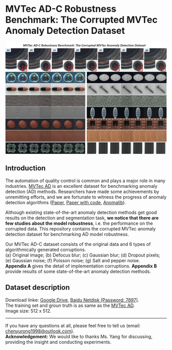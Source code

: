 # MVTec AD-C Robustness Benchmark: The Corrupted MVTec Anomaly Detection Dataset

![MVTec AD-C](https://github.com/YurongChen1998/MVTec-AD-C/blob/main/MVTec%20AD-C.png)

Introduction
---
The automation of quality control is common and plays a major role in many industries. [MVTec AD](https://www.mvtec.com/company/research/datasets/mvtec-ad) is an excellent dataset for benchmarking anomaly detection (AD) methods. Researchers have made some achievements by unremitting efforts, and we are fortunate to witness the progress of anomaly detection algorithms ([Paper](https://link.springer.com/content/pdf/10.1007/s11263-020-01400-4.pdf), [Paper with code](https://paperswithcode.com/sota/anomaly-detection-on-mvtec-ad), [Anomalib](https://github.com/openvinotoolkit/anomalib/tree/feature/fastflow)).

Although existing state-of-the-art anomaly detection methods get good results on the detection and segmentation task, **we notice that there are few studies about the model robustness**, i.e. the performance on the corrupted data. This repository contains the corrupted MVTec anomaly detection dataset for benchmarking AD model robustness.

Our MVTec AD-C dataset consists of the original data and 6 types of algorithmically generated corruptions.  
(a) Original image; (b) Defocus blur; (c) Gaussian blur; (d) Dropout pixels; (e) Gaussian noise; (f) Poisson noise; (g) Salt and pepper noise.  
**Appendix A** gives the detail of implementation corruptions. **Appendix B** provide results of some state-of-the-art anomaly detection methods.

Dataset description
---
Download linke: [Google Drive](https://drive.google.com/drive/folders/1g95--YXVdar5ny9GJbFlgpxZh4SusaJZ?usp=sharing), [Baidu Netdisk (Password: 7897)](https://pan.baidu.com/s/1PVeGeJx5n1fNGiLdOSrevA).  
The training set and groun truth is as same as the [MVTec AD](https://www.mvtec.com/company/research/datasets/mvtec-ad).  
Image size: 512 x 512.  


---
If you have any questions at all, please feel free to tell us (email: chenyurong1998@outlook.com).  
**Acknowledgement:** We would like to thanks Ms. Yang for discussing, providing the insight and conducting experiments.  
